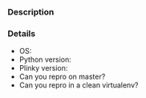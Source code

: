 ### Description



### Details

* OS:
* Python version:
* Plinky version:
* Can you repro on master?
* Can you repro in a clean virtualenv?

